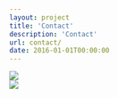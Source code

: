 ```yaml
---
layout: project
title: 'Contact'
description: 'Contact'
url: contact/
date: 2016-01-01T00:00:00
---
```

<div class="contact-image">
  <img src="/images/contact_email_bw.jpg">
</div>
<div class="contact-image">
  <img src="/images/contact_phone_bw.jpg">
</div>
<div class="social-icon-container">
  <a href="https://github.com/thiagohersan" class="fa fa-github fa-3x" ></a>
  <a href="https://vimeo.com/thiagohersan" class="fa fa-vimeo fa-3x" ></a>
</div>

